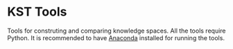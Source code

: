 # KST Tools
Tools for construting and comparing knowledge spaces. All the tools require Python. It is recommended to have [Anaconda](https://www.anaconda.com/)
installed for running the tools.
